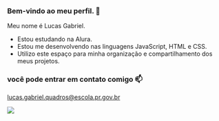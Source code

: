 ### Bem-vindo ao meu perfil.  👑

Meu nome é Lucas Gabriel.

- Estou estudando na Alura.
- Estou me desenvolvendo nas linguagens JavaScript, HTML e CSS.
- Utilizo este espaço para minha organização e compartilhamento dos meus projetos.

 ### você pode entrar em contato comigo 📫

 lucas.gabriel.quadros@escola.pr.gov.br

 
![](https://media.tenor.com/YuLv-hNStKgAAAAC/chika-kaguya.gif)
